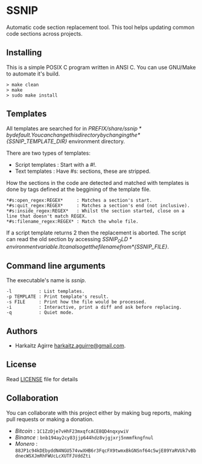# SSNIP

Automatic code section replacement tool. This tool helps updating common code
sections across projects.

## Installing

This is a simple POSIX C program written in ANSI C. You can use GNU/Make
to automate it's build.

    > make clean
    > make
    > sudo make install

## Templates

All templates are searched for in *${PREFIX}/share/ssnip* by default. You can change
this directory by changing the *${SSNIP_TEMPLATE_DIR}* environment directory.

There are two types of templates:

- Script templates : Start with a #!.
- Text templates   : Have #s: sections, these are stripped.

How the sections in the code are detected and matched with templates is done by tags
defined at the beggining of the template file.

    *#s:open_regex:REGEX*     : Matches a section's start.
    *#s:quit_regex:REGEX*     : Matches a section's end (not inclusive).
    *#s:inside_regex:REGEX*   : Whilst the section started, close on a line that doesn't match REGEX.
    *#s:filename_regex:REGEX* : Match the whole file.

If a script template returns 2 then the replacement is aborted. The script can read the old section
by accessing *${SSNIP_OLD}* environment variable. It can also get the filename from *${SSNIP_FILE}*.

## Command line arguments

The executable's name is *ssnip*.

    -l          : List templates.
    -p TEMPLATE : Print template's result.
    -s FILE     : Print how the file would be processed.
    -i          : Interactive, print a diff and ask before replacing.
    -q          : Quiet mode.

## Authors

* Harkaitz Agirre <harkaitz.aguirre@gmail.com>.

## License

Read [LICENSE](LICENSE) file for details

## Collaboration

You can collaborate with this project either by making bug reports,
making pull requests or making a donation.

- *Bitcoin* : `1C1ZzDje7vHhF23mxqfcACE8QD4nqxywiV`
- *Binance* : `bnb194ay2cy83jjp644hdz8vjgjxrj5nmmfkngfnul`
- *Monero* : `88JP1c94kDEbyddN4NGU574vwXHB6r3FqcFX9twmxBkGNSnf64c5wjE89YaRVUk7vBbdnecWSXJmRhFWUcLcXUTFJVddZti`
